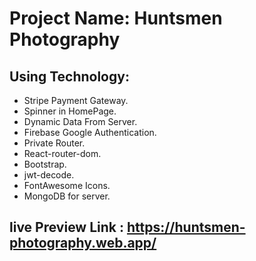# Project Name: Huntsmen Photography


## Using Technology:
* Stripe Payment Gateway.
* Spinner in HomePage.
* Dynamic Data From Server.
* Firebase Google Authentication.
* Private Router.
* React-router-dom.
* Bootstrap.
* jwt-decode.
* FontAwesome Icons.
* MongoDB for server.



## live Preview Link : https://huntsmen-photography.web.app/
                       